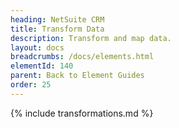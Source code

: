```yaml
---
heading: NetSuite CRM
title: Transform Data
description: Transform and map data.
layout: docs
breadcrumbs: /docs/elements.html
elementId: 140
parent: Back to Element Guides
order: 25
---
```


{% include transformations.md %}
